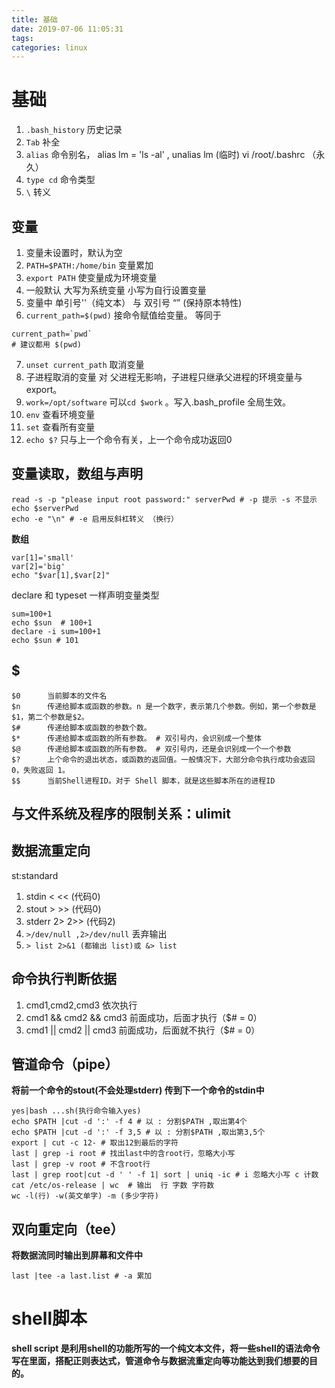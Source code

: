 ```yaml
---
title: 基础
date: 2019-07-06 11:05:31
tags:
categories: linux
---
```



# 基础
 1. `.bash_history` 历史记录
 2. `Tab` 补全
 3. `alias` 命令别名， alias lm = 'ls -al' , unalias lm (临时)  vi /root/.bashrc （永久）
 4. `type cd` 命令类型 
 5. `\` 转义

## 变量
1. 变量未设置时，默认为空
2. `PATH=$PATH:/home/bin` 变量累加
3. `export PATH` 使变量成为环境变量
4. 一般默认  大写为系统变量   小写为自行设置变量
5. 变量中 单引号''（纯文本）  与 双引号 “” (保持原本特性)
6. `current_path=$(pwd)`  接命令赋值给变量。  等同于 
``` 
current_path=`pwd`
# 建议都用 $(pwd)
``` 

7. `unset current_path` 取消变量
8. 子进程取消的变量 对 父进程无影响，子进程只继承父进程的环境变量与export。
9. `work=/opt/software`  可以`cd $work` 。写入.bash_profile 全局生效。
10. `env` 查看环境变量
11. `set` 查看所有变量
12. `echo $?` 只与上一个命令有关，上一个命令成功返回0

## 变量读取，数组与声明
```
read -s -p "please input root password:" serverPwd # -p 提示 -s 不显示
echo $serverPwd
echo -e "\n" # -e 启用反斜杠转义 （换行）
```
**数组**
```
var[1]='small'
var[2]='big'
echo "$var[1],$var[2]"
```
declare 和 typeset 一样声明变量类型
```
sum=100+1
echo $sun  # 100+1
declare -i sum=100+1
echo $sun # 101

```
## $ 
```
$0		当前脚本的文件名
$n		传递给脚本或函数的参数。n 是一个数字，表示第几个参数。例如，第一个参数是$1，第二个参数是$2。
$#		传递给脚本或函数的参数个数。
$*		传递给脚本或函数的所有参数。 # 双引号内，会识别成一个整体
$@		传递给脚本或函数的所有参数。 # 双引号内，还是会识别成一个一个参数
$?		上个命令的退出状态，或函数的返回值。一般情况下，大部分命令执行成功会返回 0，失败返回 1。
$$		当前Shell进程ID。对于 Shell 脚本，就是这些脚本所在的进程ID
```
## 与文件系统及程序的限制关系：ulimit

## 数据流重定向
st:standard
1. stdin < << (代码0)
2. stout > >> (代码0)
3. stderr 2> 2>> (代码2)
4. `>/dev/null ,2>/dev/null` 丢弃输出
5. `> list 2>&1 (都输出 list)或 &> list`

## 命令执行判断依据
1. cmd1,cmd2,cmd3 依次执行
2. cmd1 && cmd2 && cmd3 前面成功，后面才执行（$# = 0）
3. cmd1 || cmd2 || cmd3 前面成功，后面就不执行（$# = 0）

## 管道命令（pipe）
**将前一个命令的stout(不会处理stderr) 传到下一个命令的stdin中**
```
yes|bash ...sh(执行命令输入yes)
echo $PATH |cut -d ':' -f 4 # 以 : 分割$PATH ,取出第4个
echo $PATH |cut -d ':' -f 3,5 # 以 : 分割$PATH ,取出第3,5个
export | cut -c 12- # 取出12到最后的字符
last | grep -i root # 找出last中的含root行，忽略大小写 
last | grep -v root # 不含root行
last | grep root|cut -d ' ' -f 1| sort | uniq -ic # i 忽略大小写 c 计数
cat /etc/os-release | wc  # 输出  行 字数 字符数
wc -l(行) -w(英文单字) -m (多少字符)
```
## 双向重定向（tee）
**将数据流同时输出到屏幕和文件中**
```
last |tee -a last.list # -a 累加
```
# shell脚本
**shell script 是利用shell的功能所写的一个纯文本文件，将一些shell的语法命令写在里面，搭配正则表达式，管道命令与数据流重定向等功能达到我们想要的目的。**
